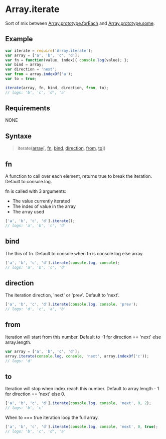 Array.iterate
=============

Sort of mix between [Array.prototype.forEach](https://developer.mozilla.org/fr/docs/JavaScript/Reference/Global_Objects/Array/forEach) and [Array.prototype.some](https://developer.mozilla.org/en-US/docs/Web/JavaScript/Reference/Global_Objects/Array/some).

## Example

```javascript
var iterate = require('Array.iterate');
var array = ['a', 'b', 'c', 'd'];
var fn = function(value, index){ console.log(value); };
var bind = array;
var direction = 'next';
var from = array.indexOf('a');
var to = true;

iterate(array, fn, bind, direction, from, to);
// logs: 'b', 'c', 'd', 'a'
```

## Requirements

NONE

## Syntaxe

>iterate([array](#array)[, [fn](#fn), [bind](#bind), [direction](#direction), [from](#from), [to](#to)])

## fn

A function to call over each element, returns true to break the iteration. Default to console.log.  

fn is called with 3 arguments:

- The value currently iterated
- The index of value in the array
- The array used

```javascript
['a', 'b', 'c', 'd'].iterate();
// logs: 'a', 'b', 'c', 'd'
```

## bind

The this of fn. Default to console when fn is console.log else array.

```javascript
['a', 'b', 'c', 'd'].iterate(console.log, console);
// logs: 'a', 'b', 'c', 'd'
```

## direction

The iteration direction, 'next' or 'prev'. Default to 'next'.

```javascript
['a', 'b', 'c', 'd'].iterate(console.log, console, 'prev');
// logs: 'd', 'c', 'a', 'b'
```

## from

Iteration will start from this number. Default to -1 for direction == 'next' else array.length.

```javascript
var array = ['a', 'b', 'c', 'd'];
array.iterate(console.log, console, 'next', array.indexOf('c'));
// logs: 'd'
```

## to

Iteration will stop when index reach this number. Default to array.length - 1 for direction == 'next' else 0.

```javascript
['a', 'b', 'c', 'd'].iterate(console.log, console, 'next', 0, 2);
// logs: 'b', 'c'
```

When to === true iteration loop the full array.

```javascript
['a', 'b', 'c', 'd'].iterate(console.log, console, 'next', 0, true);
// logs: 'b', 'c', 'd', 'a'
```
